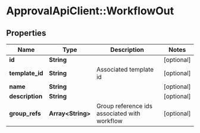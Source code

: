 # ApprovalApiClient::WorkflowOut

## Properties
Name | Type | Description | Notes
------------ | ------------- | ------------- | -------------
**id** | **String** |  | [optional] 
**template_id** | **String** | Associated template id | [optional] 
**name** | **String** |  | [optional] 
**description** | **String** |  | [optional] 
**group_refs** | **Array&lt;String&gt;** | Group reference ids associated with workflow | [optional] 


